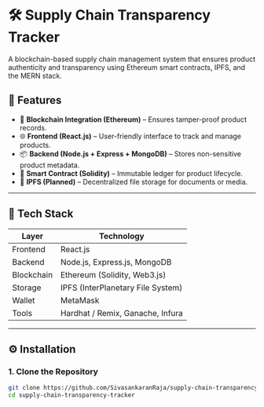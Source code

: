 # 🛠️ Supply Chain Transparency Tracker

A blockchain-based supply chain management system that ensures product authenticity and transparency using Ethereum smart contracts, IPFS, and the MERN stack.

## 🚀 Features

- 🔐 **Blockchain Integration (Ethereum)** – Ensures tamper-proof product records.
- 🌐 **Frontend (React.js)** – User-friendly interface to track and manage products.
- 📦 **Backend (Node.js + Express + MongoDB)** – Stores non-sensitive product metadata.
- 📡 **Smart Contract (Solidity)** – Immutable ledger for product lifecycle.
- 📁 **IPFS (Planned)** – Decentralized file storage for documents or media.

---

## 🧱 Tech Stack

| Layer      | Technology                          |
|------------|-------------------------------------|
| Frontend   | React.js                            |
| Backend    | Node.js, Express.js, MongoDB        |
| Blockchain | Ethereum (Solidity, Web3.js)        |
| Storage    | IPFS (InterPlanetary File System)   |
| Wallet     | MetaMask                            |
| Tools      | Hardhat / Remix, Ganache, Infura    |

---

## ⚙️ Installation

### 1. Clone the Repository

```bash
git clone https://github.com/SivasankaranRaja/supply-chain-transparency-tracker.git
cd supply-chain-transparency-tracker
